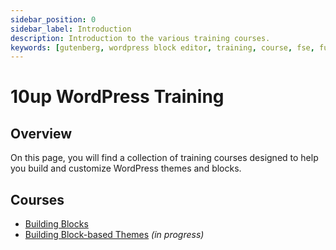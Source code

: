 ```yaml
---
sidebar_position: 0
sidebar_label: Introduction
description: Introduction to the various training courses.
keywords: [gutenberg, wordpress block editor, training, course, fse, full site editing, block-based-themes, theme.json]
---
```


# 10up WordPress Training

## Overview

On this page, you will find a collection of training courses designed to help you build and customize WordPress themes and blocks.

## Courses

- [Building Blocks](/training/Blocks/)
- [Building Block-based Themes](/training/Block-Based-Themes/) _(in progress)_
